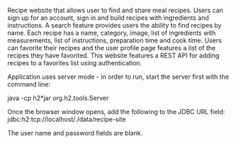 Recipe website that allows user to find and share meal recipes.  Users can sign up for an account, sign in and build recipes with ingredients and instructions.  A search feature provides users the ability to find recipes by name.  Each recipe has a name, category, image, list of ingredients with measurements, list of instructions, preparation time and cook time.  Users can favorite their recipes and the user profile page features a list of the recipes they have favorited.  This website features a REST API for adding recipes to a favorites list using authentication.

Application uses server mode - in order to run, start the server first with the command line:

java -cp h2*jar org.h2.tools.Server

Once the browser window opens, add the following to the JDBC URL field: jdbc:h2:tcp://localhost/./data/recipe-site

The user name and password fields are blank.